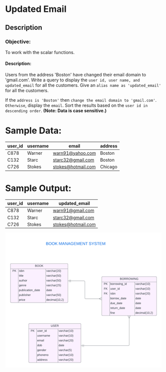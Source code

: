 # Updated Email

## Description

### Objective:

To work with the scalar functions.

#### Description:

Users from the address 'Boston' have changed their email domain to 'gmail.com'.
Write a query to display the `user id, user name, and updated_email` for all the customers. Give an `alias name as 'updated_email'` for all the customers.
 
If the `address is 'Boston'` then `change the email domain to 'gmail.com'`.
`Otherwise`, display the `email`.
Sort the results based on the `user id in descending order`.
**(Note:  Data is case sensitive.)**
 
# Sample Data:

| user_id | username | email                | address |
|---------|----------|----------------------|---------|
| C878    | Warner   | warn91@yahoo.com     | Boston  |
| C132    | Starc    | starc32@gmail.com    | Boston  |
| C726    | Stokes   | stokes@hotmail.com   | Chicago |

 
# Sample Output:

| user_id | username | updated_email       |
|---------|----------|---------------------|
| C878    | Warner   | warn91@gmail.com    |
| C132    | Starc    | starc32@gmail.com   |
| C726    | Stokes   | stokes@hotmail.com  |

![image alt](https://github.com/PraveenKumara2k33/Cognizant-JavaStack-Handson-2024/blob/afac1a7b2c141cd56f734326af7175fe08be4c84/Stage%201/SQL%20Programming/image-1.png)
